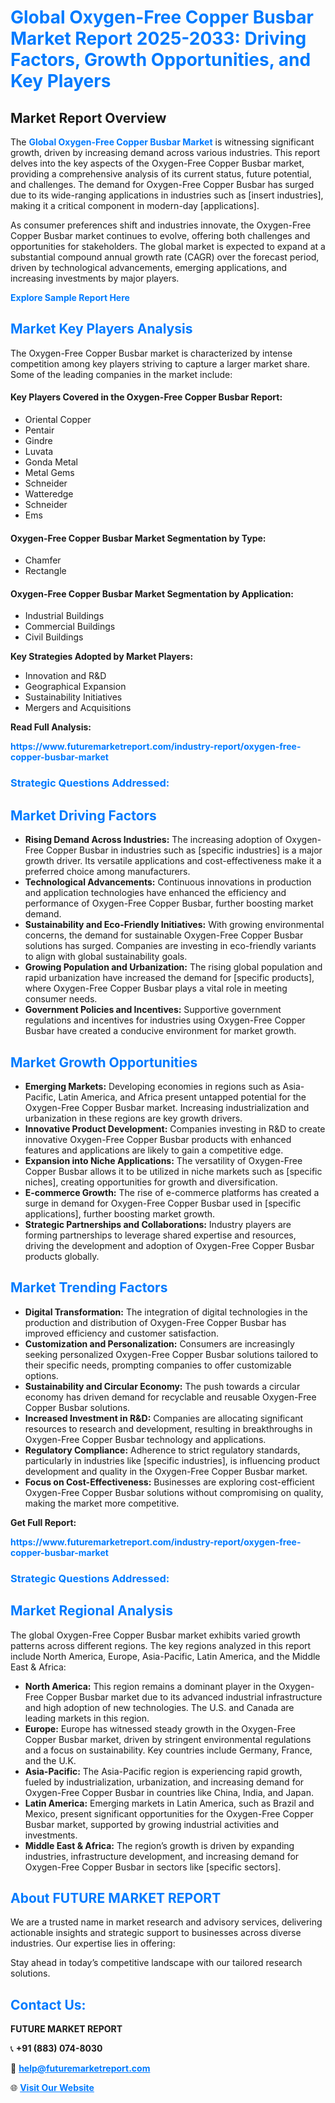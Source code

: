 <h1 style="color: #007BFF;">Global Oxygen-Free Copper Busbar Market Report 2025-2033: Driving Factors, Growth Opportunities, and Key Players</h1>

<section id="overview">
<h2>Market Report Overview</h2>
<p>The <a href="https://www.futuremarketreport.com/industry-report/oxygen-free-copper-busbar-market" style="color: #007BFF; text-decoration: none;"><strong>Global Oxygen-Free Copper Busbar Market</strong></a> is witnessing significant growth, driven by increasing demand across various industries. This report delves into the key aspects of the Oxygen-Free Copper Busbar market, providing a comprehensive analysis of its current status, future potential, and challenges. The demand for Oxygen-Free Copper Busbar has surged due to its wide-ranging applications in industries such as [insert industries], making it a critical component in modern-day [applications].</p>
<p>As consumer preferences shift and industries innovate, the Oxygen-Free Copper Busbar market continues to evolve, offering both challenges and opportunities for stakeholders. The global market is expected to expand at a substantial compound annual growth rate (CAGR) over the forecast period, driven by technological advancements, emerging applications, and increasing investments by major players.</p>
</section>

<section id="overview">
<p><a href="https://www.futuremarketreport.com/request-sample/reportId=31255" style="color: #007BFF; text-decoration: none;"><strong>Explore Sample Report Here</strong></a></p>
</section>

<section id="key-players">
<h2 style="color: #007BFF;">Market Key Players Analysis</h2>
<p>The Oxygen-Free Copper Busbar market is characterized by intense competition among key players striving to capture a larger market share. Some of the leading companies in the market include:</p>
<h4>Key Players Covered in the Oxygen-Free Copper Busbar Report:</h4>
<ul><li>Oriental Copper</li><li>Pentair</li><li>Gindre</li><li>Luvata</li><li>Gonda Metal</li><li>Metal Gems</li><li>Schneider</li><li>Watteredge</li><li>Schneider</li><li>Ems</li></ul>
<h4>Oxygen-Free Copper Busbar Market Segmentation by Type:</h4>
<ul><li>Chamfer</li><li>Rectangle</li></ul>

<h4>Oxygen-Free Copper Busbar Market Segmentation by Application:</h4>
<ul><li>Industrial Buildings</li><li>Commercial Buildings</li><li>Civil Buildings</li></ul>
<p><strong>Key Strategies Adopted by Market Players:</strong></p>
<ul>
<li>Innovation and R&D</li>
<li>Geographical Expansion</li>
<li>Sustainability Initiatives</li>
<li>Mergers and Acquisitions</li>
</ul>
</section>

<section>
<p><strong>Read Full Analysis: </strong></p><a href="https://www.futuremarketreport.com/industry-report/oxygen-free-copper-busbar-market" style="color: #007BFF; text-decoration: none;"><strong>https://www.futuremarketreport.com/industry-report/oxygen-free-copper-busbar-market</strong></a>
<h3 style="color: #007BFF;">Strategic Questions Addressed:</h3>
</section>

<section id="driving-factors">
<h2 style="color: #007BFF;">Market Driving Factors</h2>
<ul>
<li><strong>Rising Demand Across Industries:</strong> The increasing adoption of Oxygen-Free Copper Busbar in industries such as [specific industries] is a major growth driver. Its versatile applications and cost-effectiveness make it a preferred choice among manufacturers.</li>
<li><strong>Technological Advancements:</strong> Continuous innovations in production and application technologies have enhanced the efficiency and performance of Oxygen-Free Copper Busbar, further boosting market demand.</li>
<li><strong>Sustainability and Eco-Friendly Initiatives:</strong> With growing environmental concerns, the demand for sustainable Oxygen-Free Copper Busbar solutions has surged. Companies are investing in eco-friendly variants to align with global sustainability goals.</li>
<li><strong>Growing Population and Urbanization:</strong> The rising global population and rapid urbanization have increased the demand for [specific products], where Oxygen-Free Copper Busbar plays a vital role in meeting consumer needs.</li>
<li><strong>Government Policies and Incentives:</strong> Supportive government regulations and incentives for industries using Oxygen-Free Copper Busbar have created a conducive environment for market growth.</li>
</ul>
</section>

<section id="growth-opportunities">
<h2 style="color: #007BFF;">Market Growth Opportunities</h2>
<ul>
<li><strong>Emerging Markets:</strong> Developing economies in regions such as Asia-Pacific, Latin America, and Africa present untapped potential for the Oxygen-Free Copper Busbar market. Increasing industrialization and urbanization in these regions are key growth drivers.</li>
<li><strong>Innovative Product Development:</strong> Companies investing in R&D to create innovative Oxygen-Free Copper Busbar products with enhanced features and applications are likely to gain a competitive edge.</li>
<li><strong>Expansion into Niche Applications:</strong> The versatility of Oxygen-Free Copper Busbar allows it to be utilized in niche markets such as [specific niches], creating opportunities for growth and diversification.</li>
<li><strong>E-commerce Growth:</strong> The rise of e-commerce platforms has created a surge in demand for Oxygen-Free Copper Busbar used in [specific applications], further boosting market growth.</li>
<li><strong>Strategic Partnerships and Collaborations:</strong> Industry players are forming partnerships to leverage shared expertise and resources, driving the development and adoption of Oxygen-Free Copper Busbar products globally.</li>
</ul>
</section>

<section id="trending-factors">
<h2 style="color: #007BFF;">Market Trending Factors</h2>
<ul>
<li><strong>Digital Transformation:</strong> The integration of digital technologies in the production and distribution of Oxygen-Free Copper Busbar has improved efficiency and customer satisfaction.</li>
<li><strong>Customization and Personalization:</strong> Consumers are increasingly seeking personalized Oxygen-Free Copper Busbar solutions tailored to their specific needs, prompting companies to offer customizable options.</li>
<li><strong>Sustainability and Circular Economy:</strong> The push towards a circular economy has driven demand for recyclable and reusable Oxygen-Free Copper Busbar solutions.</li>
<li><strong>Increased Investment in R&D:</strong> Companies are allocating significant resources to research and development, resulting in breakthroughs in Oxygen-Free Copper Busbar technology and applications.</li>
<li><strong>Regulatory Compliance:</strong> Adherence to strict regulatory standards, particularly in industries like [specific industries], is influencing product development and quality in the Oxygen-Free Copper Busbar market.</li>
<li><strong>Focus on Cost-Effectiveness:</strong> Businesses are exploring cost-efficient Oxygen-Free Copper Busbar solutions without compromising on quality, making the market more competitive.</li>
</ul>
</section>

<section>
<p><strong>Get Full Report: </strong></p><a href="https://www.futuremarketreport.com/industry-report/oxygen-free-copper-busbar-market" style="color: #007BFF; text-decoration: none;"><strong>https://www.futuremarketreport.com/industry-report/oxygen-free-copper-busbar-market</strong></a>
<h3 style="color: #007BFF;">Strategic Questions Addressed:</h3>
</section>


<section id="regional-analysis">
<h2 style="color: #007BFF;">Market Regional Analysis</h2>
<p>The global Oxygen-Free Copper Busbar market exhibits varied growth patterns across different regions. The key regions analyzed in this report include North America, Europe, Asia-Pacific, Latin America, and the Middle East & Africa:</p>
<ul>
<li><strong>North America:</strong> This region remains a dominant player in the Oxygen-Free Copper Busbar market due to its advanced industrial infrastructure and high adoption of new technologies. The U.S. and Canada are leading markets in this region.</li>
<li><strong>Europe:</strong> Europe has witnessed steady growth in the Oxygen-Free Copper Busbar market, driven by stringent environmental regulations and a focus on sustainability. Key countries include Germany, France, and the U.K.</li>
<li><strong>Asia-Pacific:</strong> The Asia-Pacific region is experiencing rapid growth, fueled by industrialization, urbanization, and increasing demand for Oxygen-Free Copper Busbar in countries like China, India, and Japan.</li>
<li><strong>Latin America:</strong> Emerging markets in Latin America, such as Brazil and Mexico, present significant opportunities for the Oxygen-Free Copper Busbar market, supported by growing industrial activities and investments.</li>
<li><strong>Middle East & Africa:</strong> The region’s growth is driven by expanding industries, infrastructure development, and increasing demand for Oxygen-Free Copper Busbar in sectors like [specific sectors].</li>
</ul>
</section>

<footer>
<h2 style="color: #007BFF;">About FUTURE MARKET REPORT</h2>
<p>We are a trusted name in market research and advisory services, delivering actionable insights and strategic support to businesses across diverse industries. Our expertise lies in offering:</p>

<p>Stay ahead in today’s competitive landscape with our tailored research solutions.</p>

<h2 style="color: #007BFF;">Contact Us:</h2>
<p><strong>FUTURE MARKET REPORT</strong></p>
<p>📞 <strong>+91 (883) 074-8030</strong></p>
<p>📧 <strong><a href="mailto:help@futuremarketreport.com" style="color: #007BFF;">help@futuremarketreport.com</a></strong></p>
<p>🌐 <strong><a href="https://www.futuremarketreport.com/" style="color: #007BFF;">Visit Our Website</a></strong></p>
</footer>